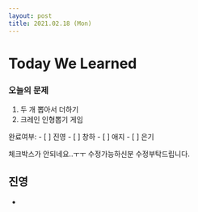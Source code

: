 ```yaml
---
layout: post
title: 2021.02.18 (Mon)
---
```


# Today We Learned

###  오늘의 문제

1. 두 개 뽑아서 더하기
2. 크레인 인형뽑기 게임

완료여부:  - [ ] 진영 - [ ] 창하 \- [ ] 애지 \- [ ] 은기

체크박스가 안되네요..ㅜㅜ 수정가능하신분 수정부탁드립니다.

## 진영

- 



